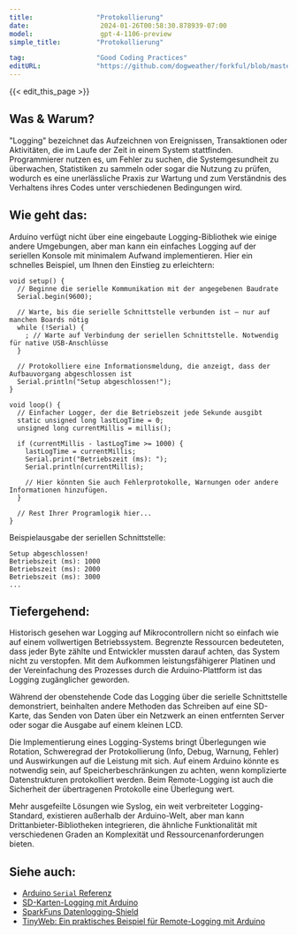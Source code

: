 ```yaml
---
title:                "Protokollierung"
date:                  2024-01-26T00:58:30.878939-07:00
model:                 gpt-4-1106-preview
simple_title:         "Protokollierung"

tag:                  "Good Coding Practices"
editURL:              "https://github.com/dogweather/forkful/blob/master/content/de/arduino/logging.md"
---
```


{{< edit_this_page >}}

## Was & Warum?
"Logging" bezeichnet das Aufzeichnen von Ereignissen, Transaktionen oder Aktivitäten, die im Laufe der Zeit in einem System stattfinden. Programmierer nutzen es, um Fehler zu suchen, die Systemgesundheit zu überwachen, Statistiken zu sammeln oder sogar die Nutzung zu prüfen, wodurch es eine unerlässliche Praxis zur Wartung und zum Verständnis des Verhaltens ihres Codes unter verschiedenen Bedingungen wird.

## Wie geht das:
Arduino verfügt nicht über eine eingebaute Logging-Bibliothek wie einige andere Umgebungen, aber man kann ein einfaches Logging auf der seriellen Konsole mit minimalem Aufwand implementieren. Hier ein schnelles Beispiel, um Ihnen den Einstieg zu erleichtern:

```arduino
void setup() {
  // Beginne die serielle Kommunikation mit der angegebenen Baudrate
  Serial.begin(9600);

  // Warte, bis die serielle Schnittstelle verbunden ist – nur auf manchen Boards nötig
  while (!Serial) {
    ; // Warte auf Verbindung der seriellen Schnittstelle. Notwendig für native USB-Anschlüsse
  }

  // Protokolliere eine Informationsmeldung, die anzeigt, dass der Aufbauvorgang abgeschlossen ist
  Serial.println("Setup abgeschlossen!");
}

void loop() {
  // Einfacher Logger, der die Betriebszeit jede Sekunde ausgibt
  static unsigned long lastLogTime = 0;
  unsigned long currentMillis = millis();

  if (currentMillis - lastLogTime >= 1000) {
    lastLogTime = currentMillis;
    Serial.print("Betriebszeit (ms): ");
    Serial.println(currentMillis);

    // Hier könnten Sie auch Fehlerprotokolle, Warnungen oder andere Informationen hinzufügen.
  }
  
  // Rest Ihrer Programlogik hier...
}
```

Beispielausgabe der seriellen Schnittstelle:
```
Setup abgeschlossen!
Betriebszeit (ms): 1000
Betriebszeit (ms): 2000
Betriebszeit (ms): 3000
...
```

## Tiefergehend:
Historisch gesehen war Logging auf Mikrocontrollern nicht so einfach wie auf einem vollwertigen Betriebssystem. Begrenzte Ressourcen bedeuteten, dass jeder Byte zählte und Entwickler mussten darauf achten, das System nicht zu verstopfen. Mit dem Aufkommen leistungsfähigerer Platinen und der Vereinfachung des Prozesses durch die Arduino-Plattform ist das Logging zugänglicher geworden.

Während der obenstehende Code das Logging über die serielle Schnittstelle demonstriert, beinhalten andere Methoden das Schreiben auf eine SD-Karte, das Senden von Daten über ein Netzwerk an einen entfernten Server oder sogar die Ausgabe auf einem kleinen LCD.

Die Implementierung eines Logging-Systems bringt Überlegungen wie Rotation, Schweregrad der Protokollierung (Info, Debug, Warnung, Fehler) und Auswirkungen auf die Leistung mit sich. Auf einem Arduino könnte es notwendig sein, auf Speicherbeschränkungen zu achten, wenn komplizierte Datenstrukturen protokolliert werden. Beim Remote-Logging ist auch die Sicherheit der übertragenen Protokolle eine Überlegung wert.

Mehr ausgefeilte Lösungen wie Syslog, ein weit verbreiteter Logging-Standard, existieren außerhalb der Arduino-Welt, aber man kann Drittanbieter-Bibliotheken integrieren, die ähnliche Funktionalität mit verschiedenen Graden an Komplexität und Ressourcenanforderungen bieten.

## Siehe auch:
- [Arduino `Serial` Referenz](https://www.arduino.cc/reference/en/language/functions/communication/serial/)
- [SD-Karten-Logging mit Arduino](https://www.arduino.cc/en/Tutorial/LibraryExamples/Datalogger)
- [SparkFuns Datenlogging-Shield](https://www.sparkfun.com/products/13712)
- [TinyWeb: Ein praktisches Beispiel für Remote-Logging mit Arduino](https://www.arduino.cc/en/Tutorial/WebClientRepeating)
